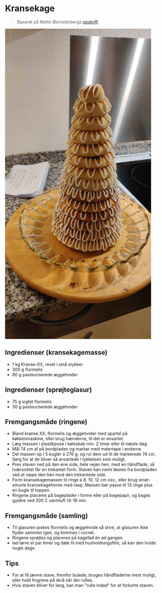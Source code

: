 # Kransekage
> Baseret på Mette Blomsterbergs [opskrift](https://www.dr.dk/mad/opskrift/kransekagetop-flot-kransekage-til-nytarsaften)

![Kransekage](Billeder/Kransekage.jpg)

## Ingredienser (kransekagemasse)

- 1 kg Kranse-XX, revet i små stykker
- 300 g flormelis 
- 80 g pasteuriserede æggehvider 

## Ingredienser (sprøjteglasur)

- 75 g sigtet flormelis 
- 30 g pasteuriserede æggehvider 

## Fremgangsmåde (ringene)
- Bland kranse XX, flormelis og æggehvider med spartel på køkkenmaskine, eller brug hænderne, til det er ensartet.
- Læg massen i plastikpose i køleskab min. 2 timer eller til næste dag.
- Mål 74 cm af på bordpladen og marker med malertape i enderne.
- Del massen op i 5 kugler á 276 g, og rul dem ud til de markerede 74 cm. Sørg for at de bliver så ensartede i tykkelsen som muligt.
- Pres staven ned på den ene side, hele vejen hen, med en håndflade, så tværsnittet får en trekantet form. Staven kan nemt løsnes fra bordpladen ved at vippe den hen mod den trekantede side.
- Form kransekagemassen til ringe á 8, 10, 12 cm osv., eller brug smør-smurte kransekageforme med rasp. Massen bør passe til 13 ringe plus en kugle til toppen.
- Ringene placeres på bageplader i forme eller på bagepapir, og bages gyldne ved 200 C varmluft 14-18 min.

## Fremgangsmåde (samling)
- Til glasuren piskes flormelis og æggehvide så stive, at glasuren ikke flyder sammen igen, og kommes i cornet.
- Ringene sprøjtes og placeres på kagefad én ad gangen.
- lad tørre et par timer og dæk til med husholdningsfilm, så kan den holde nogle dage.

## Tips
- For at få jævne stave, fremfor bulede, bruges håndfladerne mest muligt, eller hold fingrene på skrå når der rulles.
- Hvis staven bliver for lang, kan man "rulle indad" for at forkorte staven.

